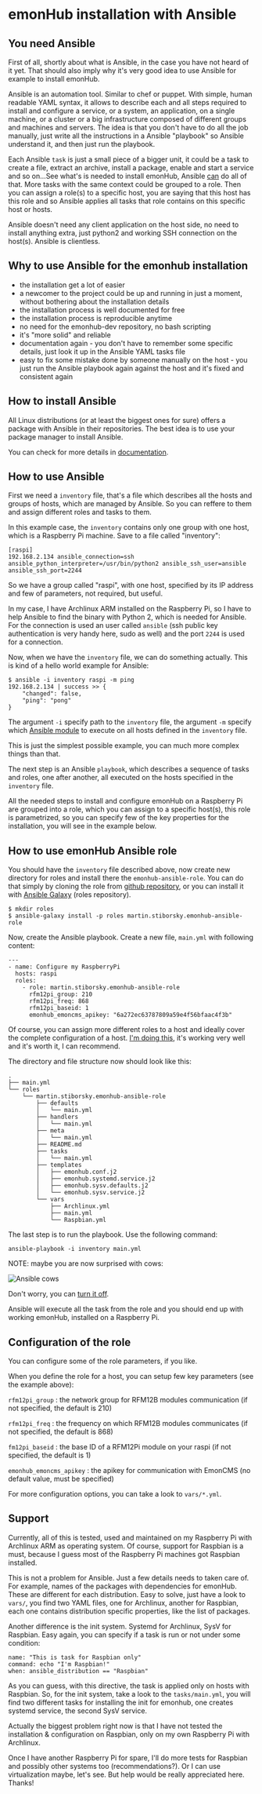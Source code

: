 # emonHub installation with Ansible

## You need Ansible

First of all, shortly about what is Ansible, in the case you have not heard of it yet. That should also imply why it's very good idea to use Ansible for example to install emonHub.

Ansible is an automation tool. Similar to chef or puppet. With simple, human readable YAML syntax, it allows to describe each and all steps required to install and configure a service, or a system, an application, on a single machine, or a cluster or a big infrastructure composed of different groups and machines and servers. The idea is that you don't have to do all the job manually, just write all the instructions in a Ansible "playbook" so Ansible understand it, and then just run the playbook.

Each Ansible `task` is just a small piece of a bigger unit, it could be a task to create a file, extract an archive, install a package, enable and start a service and so on…See what's is needed to install emonHub, Ansible [can](http://docs.ansible.com/modules_by_category.html) do all of that.
More tasks with the same context could be grouped to a role. Then you can assign a role(s) to a specific host, you are saying that this host has this role and so Ansible applies all tasks that role contains on this specific host or hosts.

Ansible doesn't need any client application on the host side, no need to install anything extra, just python2 and working SSH connection on the host(s). Ansible is clientless.

## Why to use Ansible for the emonhub installation

* the installation get a lot of easier
* a newcomer to the project could be up and running in just a moment, without bothering about the installation details
* the installation process is well documented for free
* the installation process is reproducible anytime
* no need for the emonhub-dev repository, no bash scripting
* it's "more solid" and reliable
* documentation again - you don't have to remember some specific details, just look it up in the Ansible YAML tasks file
* easy to fix some mistake done by someone manually on the host - you just run the Ansible playbook again against the host and it's fixed and consistent again

## How to install Ansible

All Linux distributions (or at least the biggest ones for sure) offers a package with Ansible in their repositories. The best idea is to use your package manager to install Ansible.

You can check for more details in [documentation](http://docs.ansible.com/intro_installation.html).

## How to use Ansible

First we need a `inventory` file, that's a file which describes all the hosts and groups of hosts, which are managed by Ansible. So you can reffere to them and assign different roles and tasks to them.

In this example case, the `inventory` contains only one group with one host, which is a Raspberry Pi machine. Save to a file called "inventory":

```
[raspi]
192.168.2.134 ansible_connection=ssh ansible_python_interpreter=/usr/bin/python2 ansible_ssh_user=ansible ansible_ssh_port=2244
```

So we have a group called "raspi", with one host, specified by its IP address and few of parameters, not required, but useful.

In my case, I have Archlinux ARM installed on the Raspberry Pi, so I have to help Ansible to find the binary with Python 2, which is needed for Ansible. For the connection is used an user called `ansible` (ssh public key authentication is very handy here, sudo as well) and the port `2244` is used for a connection.

Now, when we have the `inventory` file, we can do something actually. This is kind of a hello world example for Ansible:

```
$ ansible -i inventory raspi -m ping
192.168.2.134 | success >> {
    "changed": false, 
    "ping": "pong"
}
```

The argument `-i` specify path to the `inventory` file, the argument `-m` specify which [Ansible module](http://docs.ansible.com/modules.html) to execute on all hosts defined in the `inventory` file.

This is just the simplest possible example, you can much more complex things than that.

The next step is an Ansible `playbook`, which describes a sequence of tasks and roles, one after another, all executed on the hosts specified in the `inventory` file.

All the needed steps  to install and configure emonHub on a Raspberry Pi are grouped into a role, which you can assign to a specific host(s), this role is parametrized, so you can specify few of the key properties for the installation, you will see in the example below.

## How to use emonHub Ansible role

You should have the `inventory` file described above, now create new directory for roles and install there the `emonhub-ansible-role`. You can do that simply by cloning the role from [github repository](https://github.com/stibi/emonhub-ansible-role), or you can install it with [Ansible Galaxy](https://galaxy.ansible.com/) (roles repository).

    $ mkdir roles
    $ ansible-galaxy install -p roles martin.stiborsky.emonhub-ansible-role

Now, create the Ansible playbook. Create a new file, `main.yml` with following content:

```
---
- name: Configure my RaspberryPi
  hosts: raspi
  roles:
    - role: martin.stiborsky.emonhub-ansible-role
      rfm12pi_group: 210
      rfm12pi_freq: 868
      rfm12pi_baseid: 1
      emonhub_emoncms_apikey: "6a272ec63787809a59e4f56bfaac4f3b"
```

Of course, you can assign more different roles to a host and ideally cover the complete configuration of a host. [I'm doing this](https://github.com/stibi/etc/blob/master/playbooks/main.yml), it's working very well and it's worth it, I can recommend.

The directory and file structure now should look like this:

```
.
├── main.yml
└── roles
    └── martin.stiborsky.emonhub-ansible-role
        ├── defaults
        │   └── main.yml
        ├── handlers
        │   └── main.yml
        ├── meta
        │   └── main.yml
        ├── README.md
        ├── tasks
        │   └── main.yml
        ├── templates
        │   ├── emonhub.conf.j2
        │   ├── emonhub.systemd.service.j2
        │   ├── emonhub.sysv.defaults.j2
        │   └── emonhub.sysv.service.j2
        └── vars
            ├── Archlinux.yml
            ├── main.yml
            └── Raspbian.yml
```

The last step is to run the playbook. Use the following command:

```
ansible-playbook -i inventory main.yml
```

NOTE: maybe you are now surprised with cows:

![Ansible cows](https://dl.dropboxusercontent.com/u/3189942/pics/cowsay_shot.png)

Don't worry, you can [turn it off](http://docs.ansible.com/faq.html#how-do-i-disable-cowsay).

Ansible will execute all the task from the role and you should end up with working emonHub, installed on a Raspberry Pi.

## Configuration of the role

You can configure some of the role parameters, if you like.

When you define the role for a host, you can setup few key parameters (see the example above):

`rfm12pi_group` : the network group for RFM12B modules communication (if not specified, the default is 210)

`rfm12pi_freq` : the frequency on which RFM12B modules communicates (if not specified, the default is 868)

`fm12pi_baseid` : the base ID of a RFM12Pi module on your raspi (if not specified, the default is 1)

`emonhub_emoncms_apikey` : the apikey for communication with EmonCMS (no default value, must be specified)

For more configuration options, you can take a look to `vars/*.yml`.

## Support

Currently, all of this is tested, used and maintained on my Raspberry Pi with Archlinux ARM as operating system. Of course, support for Raspbian is a must, because I guess most of the Raspberry Pi machines got Raspbian installed.

This is not a problem for Ansible. Just a few details needs to taken care of. For example, names of the packages with dependencies for emonHub. These are different for each distribution. Easy to solve, just have a look to `vars/`, you find two YAML files, one for Archlinux, another for Raspbian, each one contains distribution specific properties, like the list of packages.

Another difference is the init system. Systemd for Archlinux, SysV for Raspbian. Easy again, you can specify if a task is run or not under some condition:

    name: "This is task for Raspbian only"
    command: echo "I'm Raspbian!"
    when: ansible_distribution == "Raspbian"

As you can guess, with this directive, the task is applied only on hosts with Raspbian. So, for the init system, take a look to the `tasks/main.yml`, you will find two different tasks for installing the init for emonhub, one creates  systemd service, the second SysV service.

Actually the biggest problem right now is that I have not tested the installation & configuration on Raspbian, only on my own Raspberry Pi with Archlinux.

Once I have another Raspberry Pi for spare, I'll do more tests for Raspbian and possibly other systems too (recommendations?). Or I can use virtualization maybe, let's see. But help would be really appreciated here. Thanks!
